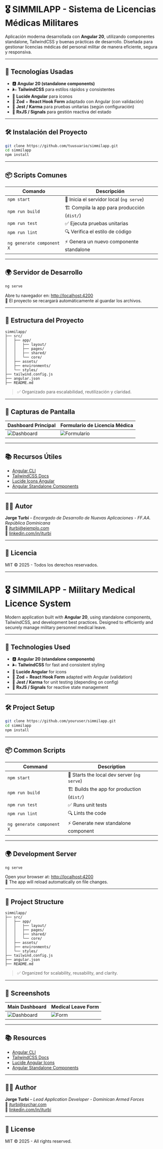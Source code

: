 # 🎖️ SIMMILAPP - Sistema de Licencias Médicas Militares

Aplicación moderna desarrollada con **Angular 20**, utilizando componentes standalone, TailwindCSS y buenas prácticas de desarrollo. Diseñada para gestionar licencias médicas del personal militar de manera eficiente, segura y responsiva.

---

## 🚀 Tecnologías Usadas

- 🅰️ **Angular 20 (standalone components)**
- 🌬️ **TailwindCSS** para estilos rápidos y consistentes
- 🧩 **Lucide Angular** para íconos
- 🧠 **Zod** + **React Hook Form** adaptado con Angular (con validación)
- 🧪 **Jest / Karma** para pruebas unitarias (según configuración)
- 🐘 **RxJS / Signals** para gestión reactiva del estado

---

## 🛠️ Instalación del Proyecto

```bash
git clone https://github.com/tuusuario/simmilapp.git
cd simmilapp
npm install
```

---

## 📦 Scripts Comunes

| Comando | Descripción |
|--------|-------------|
| `npm start` | 🔧 Inicia el servidor local (`ng serve`) |
| `npm run build` | 🏗️ Compila la app para producción (`dist/`) |
| `npm run test` | ✅ Ejecuta pruebas unitarias |
| `npm run lint` | 🔍 Verifica el estilo de código |
| `ng generate component X` | ⚡ Genera un nuevo componente standalone |

---

## 🌍 Servidor de Desarrollo

```bash
ng serve
```

Abre tu navegador en: [http://localhost:4200](http://localhost:4200)  
🔁 El proyecto se recargará automáticamente al guardar los archivos.

---

## 📁 Estructura del Proyecto

```
simmilapp/
├── src/
│   ├── app/
│   │   ├── layout/
│   │   ├── pages/
│   │   ├── shared/
│   │   └── core/
│   ├── assets/
│   ├── environments/
│   └── styles/
├── tailwind.config.js
├── angular.json
├── README.md
```

> ✅ Organizado para escalabilidad, reutilización y claridad.

---

## 📸 Capturas de Pantalla

| Dashboard Principal | Formulario de Licencia Médica |
|---------------------|-------------------------------|
| ![Dashboard](docs/screenshot-dashboard.png) | ![Formulario](docs/screenshot-form.png) |

---

## 📚 Recursos Útiles

- [Angular CLI](https://angular.dev/tools/cli)
- [TailwindCSS Docs](https://tailwindcss.com/docs)
- [Lucide Icons Angular](https://www.npmjs.com/package/lucide-angular)
- [Angular Standalone Components](https://angular.dev/guide/standalone-components)

---

## 🧑‍💻 Autor

**Jorge Turbí** – _Encargado de Desarrollo de Nuevas Aplicaciones - FF.AA. República Dominicana_  
📧 jturbi@ejemplo.com  
🔗 [linkedin.com/in/jturbi](https://linkedin.com/in/jturbi)

---

## 📄 Licencia

MIT © 2025 - Todos los derechos reservados.

---

# 🎖️ SIMMILAPP - Military Medical Licence System

Modern application built with **Angular 20**, using standalone components, TailwindCSS, and development best practices. Designed to efficiently and securely manage military personnel medical leave.

---

## 🚀 Technologies Used

- 🅰️ **Angular 20 (standalone components)**
- 🌬️ **TailwindCSS** for fast and consistent styling
- 🧩 **Lucide Angular** for icons
- 🧠 **Zod** + **React Hook Form** adapted with Angular (validation)
- 🧪 **Jest / Karma** for unit testing (depending on config)
- 🐘 **RxJS / Signals** for reactive state management

---

## 🛠️ Project Setup

```bash
git clone https://github.com/youruser/simmilapp.git
cd simmilapp
npm install
```

---

## 📦 Common Scripts

| Command | Description |
|--------|-------------|
| `npm start` | 🔧 Starts the local dev server (`ng serve`) |
| `npm run build` | 🏗️ Builds the app for production (`dist/`) |
| `npm run test` | ✅ Runs unit tests |
| `npm run lint` | 🔍 Lints the code |
| `ng generate component X` | ⚡ Generate new standalone component |

---

## 🌍 Development Server

```bash
ng serve
```

Open your browser at: [http://localhost:4200](http://localhost:4200)  
🔁 The app will reload automatically on file changes.

---

## 📁 Project Structure

```
simmilapp/
├── src/
│   ├── app/
│   │   ├── layout/
│   │   ├── pages/
│   │   ├── shared/
│   │   └── core/
│   ├── assets/
│   ├── environments/
│   └── styles/
├── tailwind.config.js
├── angular.json
├── README.md
```

> ✅ Organized for scalability, reusability, and clarity.

---

## 📸 Screenshots

| Main Dashboard | Medical Leave Form |
|----------------|--------------------|
| ![Dashboard](docs/screenshot-dashboard.png) | ![Form](docs/screenshot-form.png) |

---

## 📚 Resources

- [Angular CLI](https://angular.dev/tools/cli)
- [TailwindCSS Docs](https://tailwindcss.com/docs)
- [Lucide Angular Icons](https://www.npmjs.com/package/lucide-angular)
- [Angular Standalone Components](https://angular.dev/guide/standalone-components)

---

## 🧑‍💻 Author

**Jorge Turbí** – _Lead Application Developer - Dominican Armed Forces_  
📧 jturbi@sychar.com  
🔗 [linkedin.com/in/jturbi](https://linkedin.com/in/jturbi)

---

## 📄 License

MIT © 2025 - All rights reserved.

